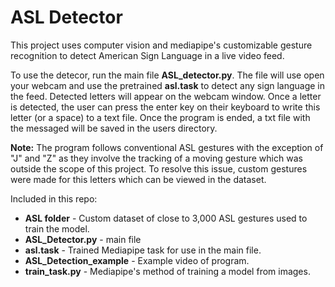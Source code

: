 # ASL Detector
This project uses computer vision and mediapipe's customizable gesture recognition to detect American Sign Language in a live video feed. 

To use the detecor, run the main file **ASL_detector.py**. The file will use open your webcam and use the pretrained **asl.task** to detect any sign language in the feed. Detected letters will appear on the webcam window. Once a letter is detected, the user can press the enter key on their keyboard to write this letter (or a space) to a text file. Once the program is ended, a txt file with the messaged will be saved in the users directory.

**Note:** The program follows conventional ASL gestures with the exception of "J" and "Z" as they involve the tracking of a moving gesture which was outside the scope of this project. To resolve this issue, custom gestures were made for this letters which can be viewed in the dataset.

Included in this repo:
- **ASL folder** - Custom dataset of close to 3,000 ASL gestures used to train the model.
- **ASL_Detector.py** - main file
- **asl.task** - Trained Mediapipe task for use in the main file.
- **ASL_Detection_example** - Example video of program.
- **train_task.py** - Mediapipe's method of training a model from images.